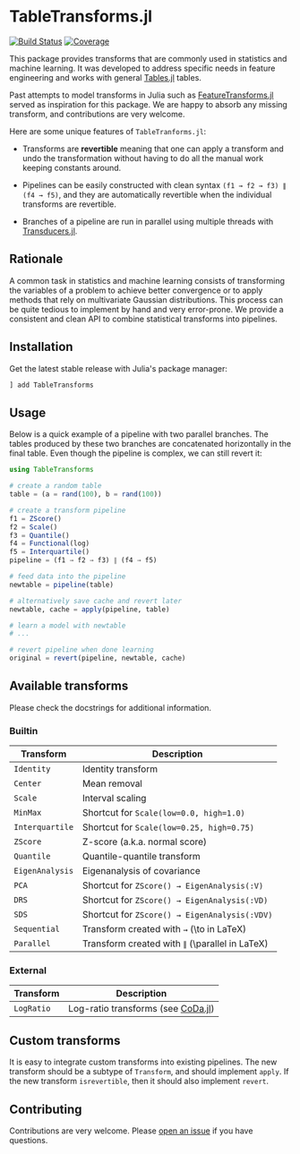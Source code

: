# TableTransforms.jl

[![Build Status](https://github.com/juliohm/TableTransforms.jl/workflows/CI/badge.svg)](https://github.com/juliohm/TableTransforms.jl/actions)
[![Coverage](https://codecov.io/gh/juliohm/TableTransforms.jl/branch/master/graph/badge.svg)](https://codecov.io/gh/juliohm/TableTransforms.jl)

This package provides transforms that are commonly used
in statistics and machine learning. It was developed to
address specific needs in feature engineering and works
with general [Tables.jl](https://github.com/JuliaData/Tables.jl)
tables.

Past attempts to model transforms in Julia such as
[FeatureTransforms.jl](https://github.com/invenia/FeatureTransforms.jl)
served as inspiration for this package. We are happy to absorb any
missing transform, and contributions are very welcome.

Here are some unique features of `TableTranforms.jl`:

- Transforms are **revertible** meaning that one can apply a transform
  and undo the transformation without having to do all the manual work
  keeping constants around.

- Pipelines can be easily constructed with clean syntax
  `(f1 → f2 → f3) ∥ (f4 → f5)`, and they are automatically
  revertible when the individual transforms are revertible.

- Branches of a pipeline are run in parallel using multiple threads
  with [Transducers.jl](https://github.com/JuliaFolds/Transducers.jl).

## Rationale

A common task in statistics and machine learning consists of transforming
the variables of a problem to achieve better convergence or to apply methods
that rely on multivariate Gaussian distributions. This process can be quite
tedious to implement by hand and very error-prone. We provide a consistent
and clean API to combine statistical transforms into pipelines.

## Installation

Get the latest stable release with Julia's package manager:

```julia
] add TableTransforms
```

## Usage

Below is a quick example of a pipeline with two parallel branches.
The tables produced by these two branches are concatenated horizontally
in the final table. Even though the pipeline is complex, we can still
revert it:

```julia
using TableTransforms

# create a random table
table = (a = rand(100), b = rand(100))

# create a transform pipeline
f1 = ZScore()
f2 = Scale()
f3 = Quantile()
f4 = Functional(log)
f5 = Interquartile()
pipeline = (f1 → f2 → f3) ∥ (f4 → f5)

# feed data into the pipeline
newtable = pipeline(table)

# alternatively save cache and revert later
newtable, cache = apply(pipeline, table)

# learn a model with newtable
# ...

# revert pipeline when done learning
original = revert(pipeline, newtable, cache)
```

## Available transforms

Please check the docstrings for additional information.

### Builtin

| Transform | Description |
|-----------|-------------|
| `Identity` | Identity transform |
| `Center` | Mean removal |
| `Scale` | Interval scaling |
| `MinMax` | Shortcut for `Scale(low=0.0, high=1.0)` |
| `Interquartile` | Shortcut for `Scale(low=0.25, high=0.75)` |
| `ZScore` | Z-score (a.k.a. normal score) |
| `Quantile` | Quantile-quantile transform |
| `EigenAnalysis` | Eigenanalysis of covariance |
| `PCA` | Shortcut for `ZScore() → EigenAnalysis(:V)` |
| `DRS` | Shortcut for `ZScore() → EigenAnalysis(:VD)` |
| `SDS` | Shortcut for `ZScore() → EigenAnalysis(:VDV)` |
| `Sequential` | Transform created with `→` (\to in LaTeX) |
| `Parallel` | Transform created with `∥` (\parallel in LaTeX) |

### External

| Transform | Description |
|-----------|-------------|
| `LogRatio` | Log-ratio transforms (see [CoDa.jl](https://github.com/JuliaEarth/CoDa.jl)) |

## Custom transforms

It is easy to integrate custom transforms into existing
pipelines. The new transform should be a subtype of
`Transform`, and should implement `apply`. If the new
transform `isrevertible`, then it should also implement
`revert`.

## Contributing

Contributions are very welcome. Please [open an issue](https://github.com/JuliaML/TableTransforms.jl/issues) if you have questions.
